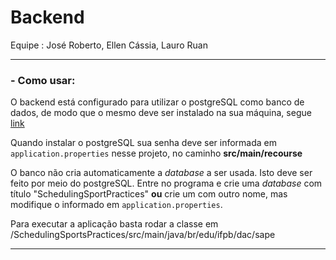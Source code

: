 # Backend

Equipe : José Roberto, Ellen Cássia, Lauro Ruan

---
### - Como usar:

O backend está configurado para utilizar o postgreSQL como banco de dados, de modo que o mesmo deve ser instalado na sua máquina, segue [link](http:www.postgresql.org/download/windows)

Quando instalar o postgreSQL sua senha deve ser informada em `application.properties` nesse projeto, no caminho **src/main/recourse**

O banco não cria automaticamente a _database_ a ser usada. Isto deve ser feito por meio do postgreSQL. Entre no programa e crie uma _database_ com título "SchedulingSportPractices" **ou** crie um com outro nome, mas modifique o informado em `application.properties`.

Para executar a aplicação basta rodar a classe em /SchedulingSportsPractices/src/main/java/br/edu/ifpb/dac/sape

---
